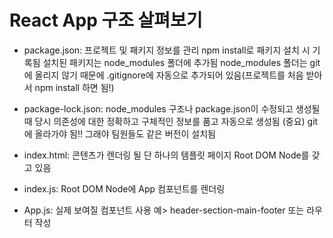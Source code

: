 # React App 구조 살펴보기
- package.json:
  프로젝트 및 패키지 정보를 관리
  npm install로 패키지 설치 시 기록됨
  설치된 패키지는 node_modules 폴더에 추가됨
  node_modules 폴더는 git에 올리지 않기 때문에 .gitignore에 자동으로 추가되어 있음(프로젝트를 처음 받아서 npm install 하면 됨!)

- package-lock.json:
  node_modules 구조나 package.json이 수정되고 생성될 때 당시 의존성에 대한 정확하고 구체적인 정보를 품고 자동으로 생성됨
  (중요) git에 올라가야 됨!! 그래야 팀원들도 같은 버전이 설치됨

- index.html:
  콘텐츠가 렌더링 될 단 하나의 템플릿 페이지
  Root DOM Node를 갖고 있음

- index.js:
  Root DOM Node에 App 컴포넌트를 렌더링

- App.js:
  실제 보여질 컴포넌트
  사용 예> header-section-main-footer 또는 라우터 작성